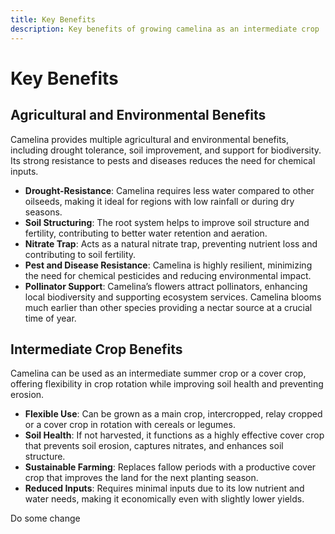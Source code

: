 ```yaml
---
title: Key Benefits
description: Key benefits of growing camelina as an intermediate crop
---
```

# Key Benefits

## Agricultural and Environmental Benefits
Camelina provides multiple agricultural and environmental benefits, including drought tolerance, soil improvement, and support for biodiversity. Its strong resistance to pests and diseases reduces the need for chemical inputs.

- **Drought-Resistance**: Camelina requires less water compared to other oilseeds, making it ideal for regions with low rainfall or during dry seasons.
- **Soil Structuring**: The root system helps to improve soil structure and fertility, contributing to better water retention and aeration.
- **Nitrate Trap**: Acts as a natural nitrate trap, preventing nutrient loss and contributing to soil fertility.
- **Pest and Disease Resistance**: Camelina is highly resilient, minimizing the need for chemical pesticides and reducing environmental impact.
- **Pollinator Support**: Camelina’s flowers attract pollinators, enhancing local biodiversity and supporting ecosystem services. Camelina blooms much earlier than other species providing a nectar source at a crucial time of year.

## Intermediate Crop Benefits
Camelina can be used as an intermediate summer crop or a cover crop, offering flexibility in crop rotation while improving soil health and preventing erosion.

- **Flexible Use**: Can be grown as a main crop, intercropped, relay cropped or a cover crop in rotation with cereals or legumes.
- **Soil Health**: If not harvested, it functions as a highly effective cover crop that prevents soil erosion, captures nitrates, and enhances soil structure.
- **Sustainable Farming**: Replaces fallow periods with a productive cover crop that improves the land for the next planting season.
- **Reduced Inputs**: Requires minimal inputs due to its low nutrient and water needs, making it economically even with slightly lower yields.

Do some change